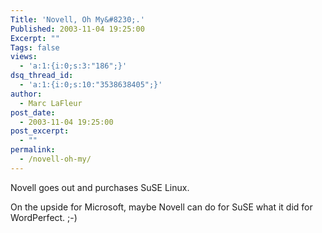 ```yaml
---
Title: 'Novell, Oh My&#8230;.'
Published: 2003-11-04 19:25:00
Excerpt: ""
Tags: false
views:
  - 'a:1:{i:0;s:3:"186";}'
dsq_thread_id:
  - 'a:1:{i:0;s:10:"3538638405";}'
author:
  - Marc LaFleur
post_date:
  - 2003-11-04 19:25:00
post_excerpt:
  - ""
permalink:
  - /novell-oh-my/
---
```

<p>Novell goes out and purchases SuSE Linux. </p>
<p>On the upside for Microsoft, maybe Novell can do for SuSE what it did for WordPerfect. ;-)</p>